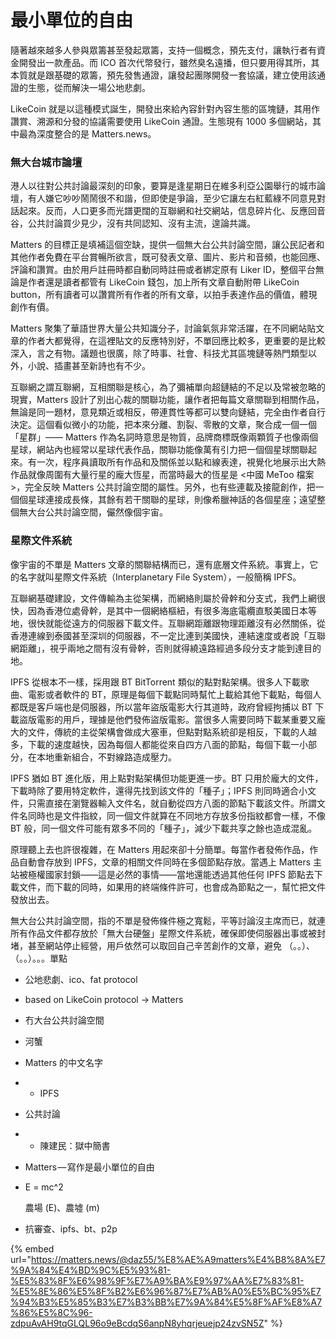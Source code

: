 # 最小單位的自由

隨著越來越多人參與眾籌甚至發起眾籌，支持一個概念，預先支付，讓執行者有資金開發出一款產品。而 ICO 首次代幣發行，雖然臭名遠播，但只要用得其所，其本質就是跟基礎的眾籌，預先發售通證，讓發起團隊開發一套協議，建立使用該通證的生態，從而解決一場公地悲劇。

LikeCoin 就是以這種模式誕生，開發出來給內容針對內容生態的區塊鏈，其用作讚賞、溯源和分發的協議需要使用 LikeCoin 通證。生態現有 1000 多個網站，其中最為深度整合的是 Matters.news。

### 無大台城市論壇

港人以往對公共討論最深刻的印象，要算是逢星期日在維多利亞公園舉行的城市論壇，有人嫌它吵吵鬧鬧很不和諧，但即使是爭論，至少它讓左右紅藍綠不同意見對話起來。反而，人口更多而光譜更闊的互聯網和社交網站，信息碎片化、反應回音谷，公共討論買少見少，沒有共同認知、沒有主流，遑論共識。

Matters 的目標正是填補這個空缺，提供一個無大台公共討論空間，讓公民記者和其他作者免費在平台賞暢所欲言，既可發表文章、圖片、影片和音頻，也能回應、評論和讚賞。由於用戶註冊時都自動同時註冊或者綁定原有 Liker ID，整個平台無論是作者還是讀者都管有 LikeCoin 錢包，加上所有文章自動附帶 LikeCoin button，所有讀者可以讚賞所有作者的所有文章，以拍手表達作品的價值，體現創作有價。

Matters 聚集了華語世界大量公共知識分子，討論氣氛非常活躍，在不同網站貼文章的作者大都覺得，在這裡貼文的反應特別好，不單回應比較多，更重要的是比較深入，言之有物。議題也很廣，除了時事、社會、科技尤其區塊鏈等熱門類型以外，小說、插畫甚至新詩也有不少。

互聯網之謂互聯網，互相關聯是核心，為了彌補單向超鏈結的不足以及常被忽略的現實，Matters 設計了別出心裁的關聯功能，讓作者把每篇文章關聯到相關作品，無論是同一題材，意見類近或相反，帶連貫性等都可以雙向鏈結，完全由作者自行決定。這個看似微小的功能，把本來分離、割裂、零散的文章，聚合成一個一個「星群」—— Matters 作為名詞時意思是物質，品牌商標既像兩顆質子也像兩個星球，網站內也經常以星球代表作品，關聯功能像萬有引力把一個個星球關聯起來。有一次，程序員讀取所有作品和及關係並以點和線表達，視覺化地展示出大熱作品就像周圍有大量行星的龐大恆星，而當時最大的恆星是 &lt;中國 MeToo 檔案&gt;，完全反映 Matters 公共討論空間的屬性。另外，也有些連載及接龍創作，把一個個星球連接成長條，其餘有若干關聯的星球，則像希臘神話的各個星座；遠望整個無大台公共討論空間，儼然像個宇宙。

### 星際文件系統

像宇宙的不單是 Matters 文章的關聯結構而已，還有底層文件系統。事實上，它的名字就叫星際文件系統（Interplanetary File System），一般簡稱 IPFS。

互聯網基礎建設，文件傳輸為主從架構，而網絡則屬於骨幹和分支式，我們上網很快，因為香港位處骨幹，是其中一個網絡樞紐，有很多海底電纜直駁美國日本等地，很快就能從遠方的伺服器下載文件。互聯網距離跟物理距離沒有必然關係，從香港連線到泰國甚至深圳的伺服器，不一定比連到美國快，連結速度或者說「互聯網距離」，視乎兩地之間有沒有骨幹，否則就得繞遠路經過多段分支才能到達目的地。

IPFS 從根本不一樣，採用跟 BT BitTorrent 類似的點對點架構。很多人下載歌曲、電影或者軟件的 BT，原理是每個下載點同時幫忙上載給其他下載點，每個人都既是客戶端也是伺服器，所以當年盜版電影大行其道時，政府曾經拘捕以 BT 下載盜版電影的用戶，理據是他們發佈盜版電影。當很多人需要同時下載某重要又龐大的文件，傳統的主從架構會做成大塞車，但點對點系統卻是相反，下載的人越多，下載的速度越快，因為每個人都能從來自四方八面的節點，每個下載一小部分，在本地重新組合，不對線路造成壓力。

IPFS 猶如 BT 進化版，用上點對點架構但功能更進一步。BT 只用於龐大的文件，下載時除了要用特定軟件，還得先找到該文件的「種子」；IPFS 則同時適合小文件，只需直接在瀏覽器輸入文件名，就自動從四方八面的節點下載該文件。所謂文件名同時也是文件指紋，同一個文件就算在不同地方存放多份指紋都會一樣，不像 BT 般，同一個文件可能有眾多不同的「種子」，減少下載共享之餘也造成混亂。

原理聽上去也許很複雜，在 Matters 用起來卻十分簡單。每當作者發佈作品，作品自動會存放到 IPFS，文章的相關文件同時在多個節點存放。當遇上 Matters 主站被極權國家封鎖——這是必然的事情——當地還能透過其他任何 IPFS 節點去下載文件，而下載的同時，如果用的終端條件許可，也會成為節點之一，幫忙把文件發放出去。

無大台公共討論空間，指的不單是發佈條件極之寬鬆，平等討論沒主席而已，就連所有作品文件都存放於「無大台硬盤」星際文件系統，確保即使伺服器出事或被封堵，甚至網站停止經營，用戶依然可以取回自己辛苦創作的文章，避免 （。。）、（。。）。。。單點 







* 公地悲劇、ico、fat protocol
* based on LikeCoin protocol -&gt; Matters
* 冇大台公共討論空間
* 河蟹
* Matters 的中文名字
* * IPFS
* 公共討論
* * 陳建民：獄中簡書
* Matters — 寫作是最小單位的自由
* E = mc^2



  農場 \(E\)、農墟 \(m\)

* 抗審查、ipfs、bt、p2p

{% embed url="https://matters.news/@daz55/%E8%AE%A9matters%E4%B8%8A%E7%9A%84%E4%BD%9C%E5%93%81-%E5%83%8F%E6%98%9F%E7%A9%BA%E9%97%AA%E7%83%81-%E5%8E%86%E5%8F%B2%E6%96%87%E7%AB%A0%E5%BC%95%E7%94%B3%E5%85%B3%E7%B3%BB%E7%9A%84%E5%8F%AF%E8%A7%86%E5%8C%96-zdpuAvAH9tqGLQL96o9eBcdqS6anpN8yhqrjeuejp24zvSN5Z" %}



